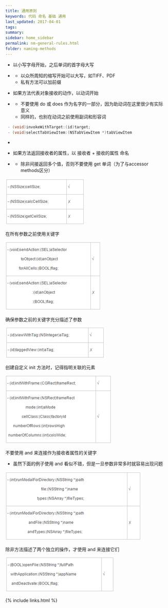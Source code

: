 ```yaml
---
title: 通用原则
keywords: 代码 命名 基础 通用
last_updated: 2017-04-01
tags:
summary:
sidebar: home_sidebar
permalink: nm-general-rules.html
folder: naming-methods
---
```



- 以小写字母开始，之后单词的首字母大写

- - 以众所周知的缩写开始可以大写，如TIFF、PDF
  - 私有方法可以加前缀                

- 如果方法代表对象接收的动作，以动词开始

- - 不要使用 do 或 does 作为名字的一部分，因为助动词在这里很少有实际意义
  - 同样的，也别在动词之前使用副词和形容词

 ```objective-c
  - (void)invokeWithTarget:(id)target;
  - (void)selectTabViewItem:(NSTabViewItem *)tabViewItem
  ```

- ​


- 如果方法返回接收者的属性，以 接收者 + 接收的属性 命名

- - 除非间接返回多个值，否则不要使用 get 单词（为了与accessor methods区分） 

![1441510342242240](assets/1441510342242240.png)



在所有参数之前使用关键字



![1441510350190909](assets/1441510350190909.png)



确保参数之前的关键字充分描述了参数



![1441510357744281](assets/1441510357744281.png)



创建自定义 init 方法时，记得指明关联的元素



![1441510364456110](assets/1441510364456110.png)



不要使用 and 来连接作为接收者属性的关键字

- 虽然下面的例子使用 and 看似不错，但是一旦参数非常多时就容易出现问题

![1441510376939244](assets/1441510376939244.png)



除非方法描述了两个独立的操作，才使用 and 来连接它们



![1441510386160791](assets/1441510386160791.png)


{% include links.html %}
